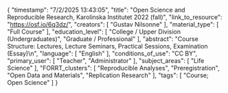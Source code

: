 {
    "timestamp": "7/2/2025 13:43:05",
    "title": "Open Science and Reproducible Research, Karolinska Institutet 2022 (fall)",
    "link_to_resource": "https://osf.io/6q3dz/",
    "creators": [
        "Gustav Nilsonne"
    ],
    "material_type": [
        "Full Course"
    ],
    "education_level": [
        "College / Upper Division (Undergraduates)",
        "Graduate / Professional"
    ],
    "abstract": "Course Structure: Lectures, Lecture Seminars, Practical Sessions, Examination (Essay)\n",
    "language": [
        "English"
    ],
    "conditions_of_use": "CC BY",
    "primary_user": [
        "Teacher",
        "Administrator"
    ],
    "subject_areas": [
        "Life Science"
    ],
    "FORRT_clusters": [
        "Reproducible Analyses",
        "Preregistration",
        "Open Data and Materials",
        "Replication Research"
    ],
    "tags": [
        "Course; Open Science"
    ]
}